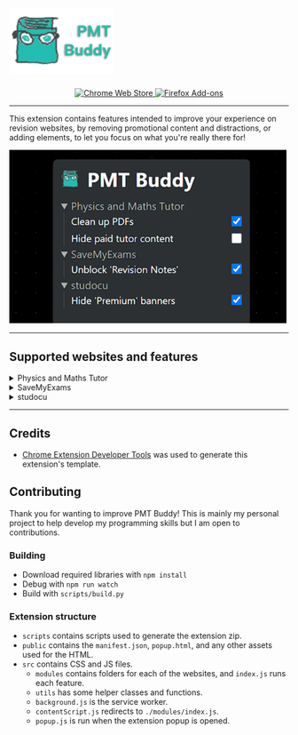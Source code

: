 <h1 align="left">
	<sub>
	<img src="./images/small_promo_tile_transparent.png" alt="PMT Buddy tile" height="120", >
	</sub>
</h1>

<p align="center">
    <a href="https://chromewebstore.google.com/detail/pmt-buddy/moepnndepfamgglegngndbagiobmhpop">
    	<picture>
      		<source srcset="https://i.imgur.com/XBIE9pk.png" media="(prefers-color-scheme: dark)">
      		<img height="58" src="https://i.imgur.com/oGxig2F.png" alt="Chrome Web Store">
		</picture>
	</a>
	<a href="https://addons.mozilla.org/firefox/addon/pmt-buddy/">
    	<picture>
      		<source srcset="https://i.imgur.com/ZluoP7T.png" media="(prefers-color-scheme: dark)">
      		<img height="58" src="https://i.imgur.com/4PobQqE.png" alt="Firefox Add-ons">
	  </picture>
	</a>
</p>

---

This extension contains features intended to improve your experience on revision websites, by removing promotional content and distractions, or adding elements, to let you focus on what you're really there for!

<img src="./images/extension_popup.png" width="500"> </img>

---

## Supported websites and features

<details><summary>Physics and Maths Tutor</summary>
  ● Clean up PDFs: Redirects PDFs to the original source to remove the white sidebar. <br>
  ● Hide unnecessary elements: Hides some unneeded elements like the massive white bar on the top. <br>
  ● Hide paid tutor content: Hides most paid PMT Education content. <br>
</details>
<details><summary>SaveMyExams</summary>
  ● Unblock 'Revision Notes': View revision notes without logging in. <br>
  ● Remove premium plan offer banners: Removes the premium plan offer banners, including Black Friday sales. (currently broken) <br>
</details>
<details><summary>studocu</summary>
  ● Hide 'Premium' banners: Hides annoying banner on premium documents (cannot unblur pages). <br>
</details>

---

## Credits

- [Chrome Extension Developer Tools](https://marketplace.visualstudio.com/items?itemName=aaravb.chrome-extension-developer-tools) was used to generate this extension's template.

## Contributing

Thank you for wanting to improve PMT Buddy! This is mainly my personal project to help develop my programming skills but I am open to contributions.

### Building

- Download required libraries with `npm install`
- Debug with `npm run watch`
- Build with `scripts/build.py`

### Extension structure

- `scripts` contains scripts used to generate the extension zip.
- `public` contains the `manifest.json`, `popup.html`, and any other assets used for the HTML.
- `src` contains CSS and JS files.
    - `modules` contains folders for each of the websites, and `index.js` runs each feature.
    - `utils` has some helper classes and functions.
    - `background.js` is the service worker.
    - `contentScript.js` redirects to `./modules/index.js`.
    - `popup.js` is run when the extension popup is opened.
